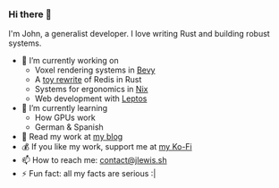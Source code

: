 ### Hi there 👋
I'm John, a generalist developer. I love writing Rust and building robust systems.

- 🔭 I’m currently working on
  - Voxel rendering systems in [Bevy](bevyengine/bevy)
  - A [toy rewrite](kgraglin-rs/kraglin) of Redis in Rust
  - Systems for ergonomics in [Nix](NixOS/nix)
  - Web development with [Leptos](leptos-rs/leptos)
- 🌱 I’m currently learning
  - How GPUs work
  - German & Spanish
- 📖 Read my work at [my blog](https://blog.jlewis.sh/)
- 💰 If you like my work, support me at [my Ko-Fi](https://ko-fi.com/johnbchron)
- 📫 How to reach me: [contact@jlewis.sh](mailto:contact@jlewis.sh)
- ⚡ Fun fact: all my facts are serious :|
